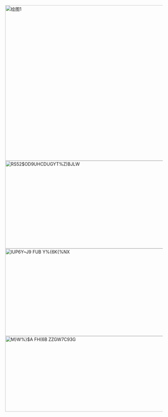 <img width="663" height="496" alt="绘图1" src="https://github.com/user-attachments/assets/bf136b4d-b897-4903-821b-08f63b587055" />



<img width="1025" height="280" alt="RS52$OD9UHCDUGYT%Z)BJLW" src="https://github.com/user-attachments/assets/8608ec38-2de4-478f-9b7a-1814517a3de5" />
<img width="1029" height="279" alt="IUP6Y~J9 FUB Y%{6K{%NX" src="https://github.com/user-attachments/assets/0421780d-0c42-45fa-8712-f4c6aa03b837" />
<img width="1028" height="241" alt="M}W%}$A FH(6B ZZGW7C93G" src="https://github.com/user-attachments/assets/188a7320-2cbd-4ef0-bfcb-5445169a4697" />
